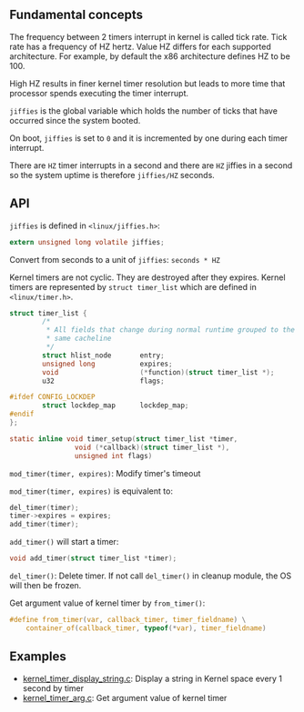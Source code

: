 ## Fundamental concepts

The frequency between 2 timers interrupt in kernel is called tick rate. Tick rate has a frequency of HZ hertz. Value HZ differs for each supported architecture. For example, by default the x86 architecture defines HZ to be 100.

High HZ results in finer kernel timer resolution but leads to more time that processor spends executing the timer interrupt.

``jiffies`` is the global variable which holds the number of ticks that have occurred since the system booted.

On boot, ``jiffies`` is set to ``0`` and it is incremented by one during each timer interrupt.

There are ``HZ`` timer interrupts in a second and there are ``HZ`` jiffies in a second so the system uptime is therefore ``jiffies/HZ`` seconds.

## API

``jiffies`` is defined in ``<linux/jiffies.h>``:

```c
extern unsigned long volatile jiffies;
```

Convert from seconds to a unit of ``jiffies``: ``seconds * HZ``

Kernel timers are not cyclic. They are destroyed after they expires. Kernel timers are represented by ``struct timer_list`` which are defined in ``<linux/timer.h>``.

```c
struct timer_list {
        /*
         * All fields that change during normal runtime grouped to the
         * same cacheline
         */
        struct hlist_node       entry;
        unsigned long           expires;
        void                    (*function)(struct timer_list *);
        u32                     flags;

#ifdef CONFIG_LOCKDEP
        struct lockdep_map      lockdep_map;
#endif
};
```

```c
static inline void timer_setup(struct timer_list *timer,
                void (*callback)(struct timer_list *),
                unsigned int flags)
```

``mod_timer(timer, expires)``: Modify timer's timeout

``mod_timer(timer, expires)`` is equivalent to:

```c
del_timer(timer);
timer->expires = expires;
add_timer(timer);
```

``add_timer()`` will start a timer:

```c
void add_timer(struct timer_list *timer);
```

``del_timer()``: Delete timer. If not call ``del_timer()`` in cleanup module, the OS will then be frozen.

Get argument value of kernel timer by ``from_timer()``:

```c
#define from_timer(var, callback_timer, timer_fieldname) \
    container_of(callback_timer, typeof(*var), timer_fieldname) 
```

## Examples

* [kernel_timer_display_string.c](kernel_timer_display_string.c): Display a string in Kernel space every 1 second by timer
* [kernel_timer_arg.c](kernel_timer_arg.c): Get argument value of kernel timer